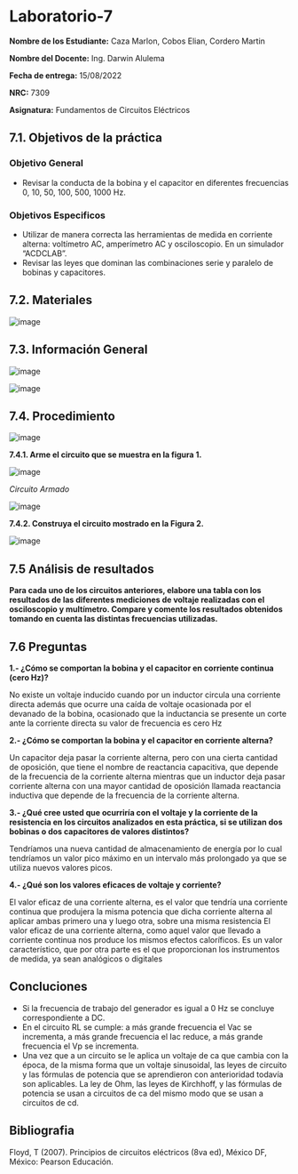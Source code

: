 # Laboratorio-7
**Nombre de los Estudiante:** Caza Marlon, Cobos Elian, Cordero Martin

**Nombre del Docente:** Ing. Darwin Alulema

**Fecha de entrega:** 15/08/2022

**NRC:** 7309

**Asignatura:** Fundamentos de Circuitos Eléctricos

## **7.1. Objetivos de la práctica**

### **Objetivo General**

* Revisar la conducta de la bobina y el capacitor en diferentes frecuencias 0, 10, 50, 100, 500, 1000 Hz. 

### **Objetivos Especificos** 

* Utilizar de manera correcta las herramientas de medida en corriente alterna: voltímetro AC, amperímetro AC y osciloscopio. En un simulador “ACDCLAB”. 
* Revisar las leyes que dominan las combinaciones serie y paralelo de bobinas y capacitores. 

## **7.2. Materiales**

![image](https://user-images.githubusercontent.com/105742149/184755368-7fdb566d-b05e-4bb0-abb8-7d67385a864e.png)

## **7.3. Información General**

![image](https://user-images.githubusercontent.com/105742149/184755399-ef4c0808-2bf9-4268-b3bc-32132785ddc4.png)

![image](https://user-images.githubusercontent.com/105742149/184755412-b06a6d0c-e148-4d73-b5a4-e17359fedfd5.png)

## **7.4. Procedimiento**

![image](https://user-images.githubusercontent.com/105742149/184755461-58b6a5d1-58e2-4393-8738-92873a5e0ab5.png)

**7.4.1. Arme el circuito que se muestra en la figura 1.**

![image](https://user-images.githubusercontent.com/105742149/184768985-d2fdc92c-ad30-4b95-9047-15a723e5d6de.png)

*Circuito Armado*

![image](https://user-images.githubusercontent.com/105742149/184756001-ffa74afa-b461-4aea-bfd6-84bd5e9fd3ef.png)

**7.4.2. Construya el circuito mostrado en la Figura 2.**

![image](https://user-images.githubusercontent.com/105742149/184756653-e24b63ed-e5f4-454b-986a-23217a84868a.png)

## **7.5 Análisis de resultados**

**Para cada uno de los circuitos anteriores, elabore una tabla con los resultados de las diferentes mediciones de voltaje realizadas con el osciloscopio y multímetro. Compare y comente los resultados obtenidos tomando en cuenta las distintas frecuencias utilizadas.**

## **7.6 Preguntas**

**1.- ¿Cómo se comportan la bobina y el capacitor en corriente continua (cero Hz)?**

No existe un voltaje inducido cuando por un inductor circula una corriente directa además que ocurre una caída de voltaje ocasionada por el devanado de la bobina, ocasionado que la inductancia se presente un corte ante la corriente directa su valor de frecuencia es cero Hz  

**2.- ¿Cómo se comportan la bobina y el capacitor en corriente alterna?**

Un capacitor deja pasar la corriente alterna, pero con una cierta cantidad de oposición, que tiene el nombre de reactancia capacitiva, que depende de la frecuencia de la corriente alterna mientras que un inductor deja pasar corriente alterna con una mayor cantidad de oposición llamada reactancia inductiva que depende de la frecuencia de la corriente alterna.

**3.- ¿Qué cree usted que ocurriría con el voltaje  y la corriente de la resistencia en los circuitos analizados en esta práctica, si se utilizan dos bobinas o dos capacitores de valores distintos?**

Tendríamos una nueva cantidad de almacenamiento de energía por lo cual tendríamos un valor pico máximo en un intervalo más prolongado ya que se utiliza nuevos valores picos.

**4.- ¿Qué son los valores eficaces de voltaje y corriente?**

El valor eficaz de una corriente alterna, es el valor que tendría una corriente continua que produjera la misma potencia que dicha corriente alterna al aplicar ambas primero una y luego otra, sobre una misma resistencia
El valor eficaz de una corriente alterna, como aquel valor que llevado a corriente continua nos produce los mismos efectos caloríficos. Es un valor característico, que por otra parte es el que proporcionan los instrumentos de medida, ya sean analógicos o digitales

## **Concluciones**

* Si la frecuencia de trabajo del generador es igual a 0 Hz se concluye correspondiente a DC.
* En el circuito RL se cumple: a más grande frecuencia el Vac se incrementa, a más grande frecuencia el Iac reduce, a más grande frecuencia el Vp se incrementa. 
* Una vez que a un circuito se le aplica un voltaje de ca que cambia con la época, de la misma forma que un voltaje sinusoidal, las leyes de circuito y las fórmulas de potencia que se aprendieron con anterioridad todavía son aplicables. La ley de Ohm, las leyes de Kirchhoff, y las fórmulas de potencia se usan a circuitos de ca del mismo modo que se usan a circuitos de cd. 

## **Bibliografia**

Floyd, T (2007). Principios de circuitos eléctricos (8va ed), México DF, México: Pearson Educación.
